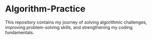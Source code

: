 # Algorithm-Practice
This repository contains my journey of solving algorithmic challenges, improving problem-solving skills, and strengthening my coding fundamentals. 
